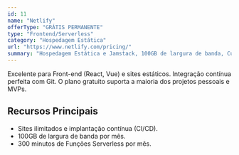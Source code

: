 ```yaml
---
id: 11
name: "Netlify"
offerType: "GRÁTIS PERMANENTE"
type: "Frontend/Serverless"
category: "Hospedagem Estática"
url: "https://www.netlify.com/pricing/"
summary: "Hospedagem Estática e Jamstack, 100GB de largura de banda, Custom Domains, Funções Serverless (limite de uso)."
---
```


Excelente para Front-end (React, Vue) e sites estáticos. Integração contínua perfeita com Git. O plano gratuito suporta a maioria dos projetos pessoais e MVPs.

## Recursos Principais

- Sites ilimitados e implantação contínua (CI/CD).
- 100GB de largura de banda por mês.
- 300 minutos de Funções Serverless por mês.
